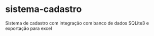 # sistema-cadastro


Sistema de cadastro com integração com banco de dados SQLite3 e exportação para excel
